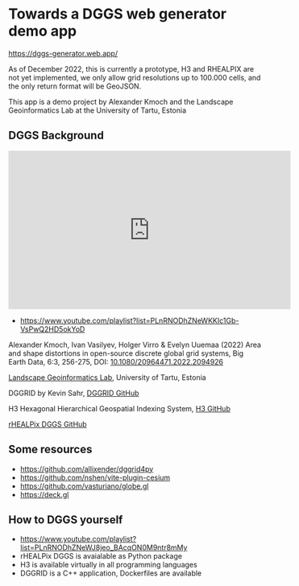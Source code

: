 # Towards a DGGS web generator demo app

https://dggs-generator.web.app/

As of December 2022, this is currently a prototype, H3 and RHEALPIX are not yet implemented, we only allow grid resolutions up to 100.000 cells, and the only return format will be GeoJSON.

This app is a demo project by Alexander Kmoch and the Landscape Geoinformatics Lab at the University of Tartu, Estonia

## DGGS Background

<iframe width="560" height="315" src="https://www.youtube.com/embed/TXdTlC9cKkk" title="YouTube video player" frameborder="0" allow="accelerometer; autoplay; clipboard-write; encrypted-media; gyroscope; picture-in-picture; web-share" allowfullscreen></iframe>

- https://www.youtube.com/playlist?list=PLnRNODhZNeWKKIc1Gb-VsPwQ2HD5okYoD


Alexander Kmoch, Ivan Vasilyev, Holger Virro & Evelyn Uuemaa (2022) Area and shape distortions in open-source discrete global grid systems, Big Earth Data, 6:3, 256-275, DOI: [10.1080/20964471.2022.2094926](https://doi.org/10.1080/20964471.2022.2094926)

[Landscape Geoinformatics Lab](https://landscape-geoinformatics.ut.ee/), University of Tartu, Estonia

DGGRID by Kevin Sahr, [DGGRID GitHub](https://github.com/sahrk/DGGRID)

H3 Hexagonal Hierarchical Geospatial Indexing System, [H3 GitHub](https://github.com/uber/h3)

[rHEALPix DGGS GitHub](https://github.com/manaakiwhenua/rhealpixdggs-py)

## Some resources

- https://github.com/allixender/dggrid4py
- https://github.com/nshen/vite-plugin-cesium
- https://github.com/vasturiano/globe.gl
- https://deck.gl

## How to DGGS yourself

- https://www.youtube.com/playlist?list=PLnRNODhZNeWJ8jeo_BAcqON0M9ntr8mMy
- rHEALPix DGGS is avaialable as Python package
- H3 is available virtually in all programming languages
- DGGRID is a C++ application, Dockerfiles are available

